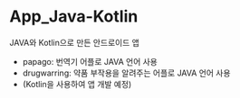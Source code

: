 # App_Java-Kotlin
JAVA와 Kotlin으로 만든 안드로이드 앱

- papago: 번역기 어플로 JAVA 언어 사용
- drugwarring: 약품 부작용을 알려주는 어플로 JAVA 언어 사용
- (Kotlin을 사용하여 앱 개발 예정)
